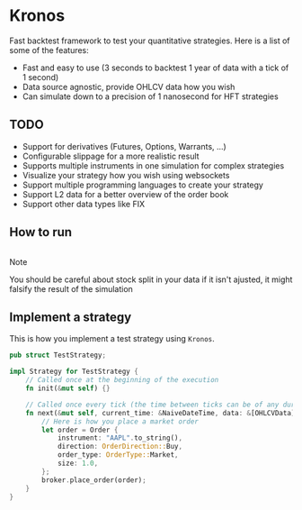 # Kronos

Fast backtest framework to test your quantitative strategies. Here is a list of some of the features:

- Fast and easy to use (3 seconds to backtest 1 year of data with a tick of 1 second)
- Data source agnostic, provide OHLCV data how you wish
- Can simulate down to a precision of 1 nanosecond for HFT strategies

## TODO

- Support for derivatives (Futures, Options, Warrants, ...)
- Configurable slippage for a more realistic result
- Supports multiple instruments in one simulation for complex strategies
- Visualize your strategy how you wish using websockets
- Support multiple programming languages to create your strategy
- Support L2 data for a better overview of the order book
- Support other data types like FIX

## How to run

```rs

```
> [!NOTE]
> You should be careful about stock split in your data if it isn't ajusted, it might falsify the result of the simulation

## Implement a strategy

This is how you implement a test strategy using `Kronos`.

```rs
pub struct TestStrategy;

impl Strategy for TestStrategy {
    // Called once at the beginning of the execution
    fn init(&mut self) {}

    // Called once every tick (the time between ticks can be of any duration, by default it is 1m)
    fn next(&mut self, current_time: &NaiveDateTime, data: &[OHLCVData], broker: &mut Broker) {
        // Here is how you place a market order
        let order = Order {
            instrument: "AAPL".to_string(),
            direction: OrderDirection::Buy,
            order_type: OrderType::Market,
            size: 1.0,
        };
        broker.place_order(order);
    }
}
```
